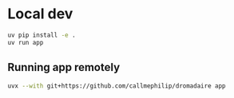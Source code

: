 # Local dev

```bash
uv pip install -e .
uv run app
```

## Running app remotely

```bash
uvx --with git+https://github.com/callmephilip/dromadaire app
```
